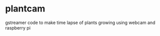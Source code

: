 plantcam
========

gstreamer code to make time lapse of plants growing using webcam and raspberry pi 
